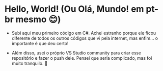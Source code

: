 # Hello, World! (Ou Olá, Mundo! em pt-br mesmo 😊)

- Subi aqui meu primeiro código em C#. Achei estranho porque ele ficou diferente de todos os outros códigos que vi pela internet, mas enfim... o importante é que deu certo!

- Além disso, usei o próprio VS Studio community para criar esse repositório e fazer o push dele. Pensei que seria complicado, mas foi muito tranquilo. 🤘
